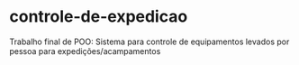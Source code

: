 # controle-de-expedicao
Trabalho final de POO: Sistema para controle de equipamentos levados por pessoa para expedições/acampamentos

